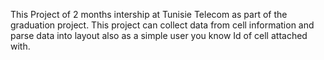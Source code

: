 This Project of 2 months intership at Tunisie Telecom as part of the graduation project. 
This project can collect data from cell information and parse data into layout 
also as a simple user you know Id of cell attached with.
